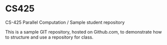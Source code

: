 # CS425
CS-425 Parallel Computation / Sample student repository

This is a sample GIT repository, hosted on Github.com, to demonstrate how to structure and use a repository for class.